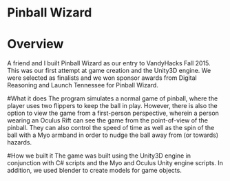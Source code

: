 # Pinball Wizard

# Overview
A friend and I built Pinball Wizard as our entry to VandyHacks Fall 2015.  This was our first attempt at game creation and the 
Unity3D engine.  We were selected as finalists and we won sponsor awards from Digital Reasoning and Launch Tennessee for Pinball Wizard.

#What it does
The program simulates a normal game of pinball, where the player uses two flippers to keep the ball in play.
However, there is also the option to view the game from a first-person perspective, wherein a person wearing an 
Oculus Rift can see the game from the point-of-view of the pinball. They can also control the speed of time as well 
as the spin of the ball with a Myo armband in order to nudge the ball away from (or towards) hazards.

#How we built it
The game was built using the Unity3D engine in conjunction with C# scripts and the Myo and Oculus Unity engine scripts. 
In addition, we used blender to create models for game objects.
